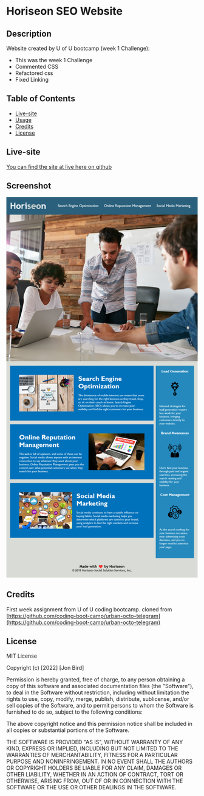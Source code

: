 # Horiseon SEO Website

## Description

Website created by U of U bootcamp (week 1 Challenge):

- This was the week 1 Challenge
- Commented CSS
- Refactored css
- Fixed Linking


## Table of Contents

- [Live-site](#live-site)
- [Usage](#usage)
- [Credits](#credits)
- [License](#license)

## Live-site

[You can find the site at live here on github](https://attidack.github.io/urban-octo-telegram/Develop/)

## Screenshot

![alt text](assets/images/screenshot.png)


## Credits

First week assignment from U of U coding bootcamp.  cloned from [https://github.com/coding-boot-camp/urban-octo-telegram](https://github.com/coding-boot-camp/urban-octo-telegram)

## License

MIT License

Copyright (c) [2022] [Jon Bird]

Permission is hereby granted, free of charge, to any person obtaining a copy
of this software and associated documentation files (the "Software"), to deal
in the Software without restriction, including without limitation the rights
to use, copy, modify, merge, publish, distribute, sublicense, and/or sell
copies of the Software, and to permit persons to whom the Software is
furnished to do so, subject to the following conditions:

The above copyright notice and this permission notice shall be included in all
copies or substantial portions of the Software.

THE SOFTWARE IS PROVIDED "AS IS", WITHOUT WARRANTY OF ANY KIND, EXPRESS OR
IMPLIED, INCLUDING BUT NOT LIMITED TO THE WARRANTIES OF MERCHANTABILITY,
FITNESS FOR A PARTICULAR PURPOSE AND NONINFRINGEMENT. IN NO EVENT SHALL THE
AUTHORS OR COPYRIGHT HOLDERS BE LIABLE FOR ANY CLAIM, DAMAGES OR OTHER
LIABILITY, WHETHER IN AN ACTION OF CONTRACT, TORT OR OTHERWISE, ARISING FROM,
OUT OF OR IN CONNECTION WITH THE SOFTWARE OR THE USE OR OTHER DEALINGS IN THE
SOFTWARE.
